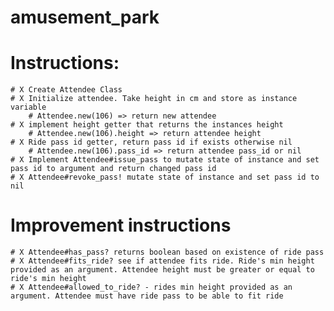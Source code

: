 # amusement_park

# Instructions: 
    # X Create Attendee Class
    # X Initialize attendee. Take height in cm and store as instance variable
        # Attendee.new(106) => return new attendee
    # X implement height getter that returns the instances height 
        # Attendee.new(106).height => return attendee height
    # X Ride pass id getter, return pass id if exists otherwise nil
        # Attendee.new(106).pass_id => return attendee pass_id or nil
    # X Implement Attendee#issue_pass to mutate state of instance and set pass id to argument and return changed pass id
    # X Attendee#revoke_pass! mutate state of instance and set pass id to nil
# Improvement instructions
    # X Attendee#has_pass? returns boolean based on existence of ride pass
    # X Attendee#fits_ride? see if attendee fits ride. Ride's min height provided as an argument. Attendee height must be greater or equal to ride's min height
    # X Attendee#allowed_to_ride? - rides min height provided as an argument. Attendee must have ride pass to be able to fit ride
